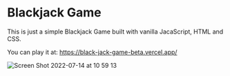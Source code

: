 # Blackjack Game

This is just a simple Blackjack Game built with vanilla JacaScript, HTML and CSS.

You can play it at: https://black-jack-game-beta.vercel.app/

![Screen Shot 2022-07-14 at 10 59 13](https://user-images.githubusercontent.com/86314106/179000303-7a10a600-2801-4022-a87b-707acde71e54.png)
